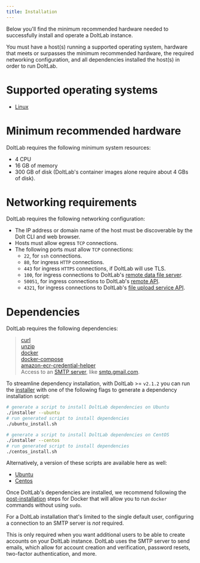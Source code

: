 ```yaml
---
title: Installation
---
```


Below you'll find the minimum recommended hardware needed to successfully install and operate a DoltLab instance.

You must have a host(s) running a supported operating system, hardware that meets or surpasses the minimum recommended hardware, the required networking configuration, and all dependencies installed the host(s) in order to run DoltLab.

# Supported operating systems

- [Linux](./installation/linux.md)

# Minimum recommended hardware

DoltLab requires the following minimum system resources:

* 4 CPU
* 16 GB of memory
* 300 GB of disk (DoltLab's container images alone require about 4 GBs of disk).

# Networking requirements

DoltLab requires the following networking configuration:

* The IP address or domain name of the host must be discoverable by the Dolt CLI and web browser.
* Hosts must allow egress `TCP` connections.
* The following ports _must_ allow `TCP` connections:
  * `22`, for `ssh` connections.
  * `80`, for ingress `HTTP` connections.
  * `443` for ingress `HTTPS` connections, if DoltLab will use TLS.
  * `100`, for ingress connections to DoltLab's [remote data file server](https://www.dolthub.com/blog/2022-02-25-doltlab-101-services-and-roadmap/#doltlab-remoteapi-server).
  * `50051`, for ingress connections to DoltLab's [remote API](https://www.dolthub.com/blog/2022-02-25-doltlab-101-services-and-roadmap/#doltlab-remoteapi-server).
  * `4321`, for ingress connections to DoltLab's [file upload service API](https://www.dolthub.com/blog/2022-02-25-doltlab-101-services-and-roadmap/#doltlab-file-service-api-server).

# Dependencies

DoltLab requires the following dependencies:

> [curl](https://www.tecmint.com/install-curl-in-linux/)<br/>
> [unzip](https://www.tecmint.com/install-zip-and-unzip-in-linux/)<br/>
> [docker](https://docs.docker.com/engine/install/)<br/>
> [docker-compose](https://docs.docker.com/compose/install/)<br/>
> [amazon-ecr-credential-helper](https://github.com/awslabs/amazon-ecr-credential-helper)<br/>
> Access to an [SMTP server](https://aws.amazon.com/what-is/smtp/), like [smtp.gmail.com](https://support.google.com/a/answer/176600?hl=en).

To streamline dependency installation, with DoltLab >= `v2.1.2` you can run the [installer](../reference/installer.md) with one of the following flags to generate a dependency installation script:

```bash
# generate a script to install DoltLab dependencies on Ubuntu
./installer --ubuntu
# run generated script to install dependencies
./ubuntu_install.sh
```

```bash
# generate a script to install DoltLab dependencies on CentOS
./installer --centos
# run generated script to install dependencies
./centos_install.sh
```

Alternatively, a version of these scripts are available here as well:

- [Ubuntu](https://github.com/dolthub/doltlab-issues/blob/main/scripts/ubuntu_install.sh)
- [Centos](https://github.com/dolthub/doltlab-issues/blob/main/scripts/centos_install.sh)

Once DoltLab's dependencies are installed, we recommend following the [post-installation](https://docs.docker.com/engine/install/linux-postinstall/) steps for Docker that will allow you to run `docker` commands without using `sudo`.

For a DoltLab installation that's limited to the single default user, configuring a connection to an SMTP server is _not_ required.

This is only required when you want additional users to be able to create accounts on your DoltLab instance. DoltLab uses the SMTP server to send emails, which allow for account creation and verification, password resets, two-factor authentication, and more.
